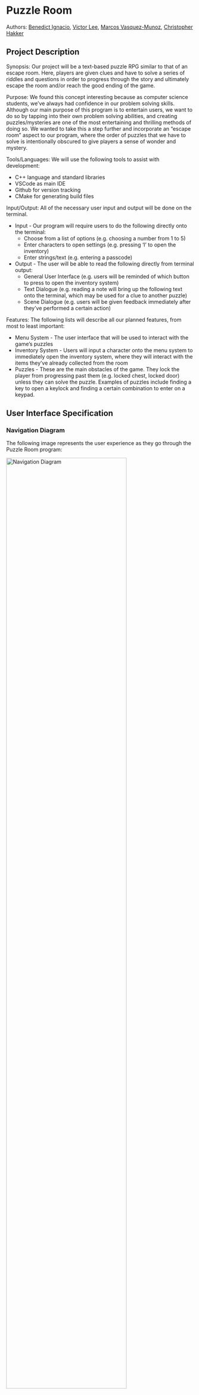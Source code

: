 # Puzzle Room 
Authors: [Benedict Ignacio](https://github.com/Benedict-Ignacio), [Victor Lee](https://github.com/VLee9124), [Marcos Vasquez-Munoz](https://github.com/Marcos4440), [Christopher Hakker](https://github.com/chris-hakker)

## Project Description
Synopsis: Our project will be a text-based puzzle RPG similar to that of an escape room. Here, players are given clues and have to solve a series of riddles and questions in order to progress through the story and ultimately escape the room and/or reach the good ending of the game.

Purpose: We found this concept interesting because as computer science students, we’ve always had confidence in our problem solving skills. Although our main purpose of this program is to entertain users, we want to do so by tapping into their own problem solving abilities, and creating puzzles/mysteries are one of the most entertaining and thrilling methods of doing so. We wanted to take this a step further and incorporate an “escape room” aspect to our program, where the order of puzzles that we have to solve is intentionally obscured to give players a sense of wonder and mystery.

Tools/Languages: We will use the following tools to assist with development:
* C++ language and standard libraries
* VSCode as main IDE
* Github for version tracking
* CMake for generating build files

Input/Output: All of the necessary user input and output will be done on the terminal.
* Input - Our program will require users to do the following directly onto the terminal:
   * Choose from a list of options (e.g. choosing a number from 1 to 5)
   * Enter characters to open settings (e.g. pressing ‘I’ to open the inventory)
   * Enter strings/text (e.g. entering a passcode)
* Output - The user will be able to read the following directly from terminal output:
   * General User Interface (e.g. users will be reminded of which button to press to open the inventory system)
   * Text Dialogue (e.g. reading a note will bring up the following text onto the terminal, which may be used for a clue to another puzzle)
   * Scene Dialogue (e.g. users will be given feedback immediately after they’ve performed a certain action)

Features: The following lists will describe all our planned features, from most to least important:
* Menu System - The user interface that will be used to interact with the game’s puzzles
* Inventory System - Users will input a character onto the menu system to immediately open the inventory system, where they will interact with the items they’ve already collected from the room
* Puzzles - These are the main obstacles of the game. They lock the player from progressing past them (e.g. locked chest, locked door) unless they can solve the puzzle. Examples of puzzles include finding a key to open a keylock and finding a certain combination to enter on a keypad.

## User Interface Specification

### Navigation Diagram

The following image represents the user experience as they go through the Puzzle Room program:

<img width="80%" alt="Navigation Diagram" src="https://github.com/cs100/final-project-vlee084-bigna003-chakk001-mvasq094/assets/86755705/f2836463-6801-4e44-9c00-7de6994811f1">

The player will start off in the Main Menu. Once they start the game, the program creates a Player object that contains an inventory system and keeps track of the current room that they are in. The program also builds the game map, which is a collection of interconnected rooms. The user is then sent to the Main Interface. Here, the program will tell the user what room they are currently in, as well as how to use the player controls. The interface contains three major functionalities: Inventory, Move Room, and Examine Room.

The Inventory screen will allow the user to keep track of and observe all the items they've collected so far in their inventory.

The Examine Room screens will allow the user to observe, interact with, and/or collect any items in the current room that they are in.

The Move Room screen will allow the user to choose which room to switch to, provided that the passage to the adjacent room is unlocked.

If the program detects that the player's current room is the EXIT room, the user is taken to the Victory Screen, and the game is complete. They can return to the main menu, and the map will reset. 

### Screen Layouts

#### Main Menu
<img width="60%" height="60%" alt="Main Menu" src="https://github.com/cs100/final-project-vlee084-bigna003-chakk001-mvasq094/assets/86755705/eb3aaef3-dab9-44f4-807d-c18f60645c7b">

This is the first screen that the user sees when starting the program. After the game welcomes you, you are tasked to either enter S or Q to start or quit the game. 

Every line that requires user input will start with >. Every user input will be represented in chars. Also, if at any point an invalid character is entered, the program doesn’t proceed until a valid character is read.

#### Main Interface
<img width="60%" height="60%" alt="Main Interface" src="https://github.com/cs100/final-project-vlee084-bigna003-chakk001-mvasq094/assets/86755705/f75f680e-2559-44e8-97e3-e572f9ee114e">

This is the main interface that the user will interact with during the game. The screen outputs the room name and description that the player is in. 

Then, they are tasked to enter F to examine, I to open their inventory, and M to move to a different room. The player can also quit at any time.

#### Examine Room
<img width="60%" height="60%" alt="Examine Room" src="https://github.com/cs100/final-project-vlee084-bigna003-chakk001-mvasq094/assets/86755705/d8d31297-7267-4eea-b096-736a4146fac0">

Players will be taken to this screen after they input F back at the main interface. They are given a list of all the object names in the current room and are tasked to enter a number or quit. 

Once a valid number is inputted, the program returns that respective object’s observation as a string. 

Then, if the object is interactable OR can be collected, proceed to Ask To Interact and/or Ask to Take From Room screens.

The player will only be taken back to the main interface if they enter Q.

##### Ask To Interact
<img width="60%" height="60%" alt="Main Menu" src="https://github.com/cs100/final-project-vlee084-bigna003-chakk001-mvasq094/assets/86755705/1c05d59c-118e-4e64-99c9-18b2a8a6c6dd">

If the object is interactable, the program asks if the user wants to interact with the specified object, and the player has a choice to enter Y to accept or N to decline. 

If the user accepts, the program returns the object’s interaction as a string output.

##### Ask To Take From Room
<img width="60%" height="60%" alt="Main Menu" src="https://github.com/cs100/final-project-vlee084-bigna003-chakk001-mvasq094/assets/86755705/8ae521de-d286-44e1-a988-6514e4f85e6f">

If the object can be collected by the player, the program asks if they want to do so using Y or N. 

If so, the program removes the object from the room and adds it into the player’s inventory.

#### Inventory
<img width="60%" height="60%" alt="Main Menu" src="https://github.com/cs100/final-project-vlee084-bigna003-chakk001-mvasq094/assets/86755705/0b455dcc-9a5d-40d2-8c55-332306e4db0e">

The player will be taken to this screen after entering I in the main interface. Here, the player will be given a list of all the object names in their inventory and are tasked to choose which one to observe, or to quit.

If the user enters a valid number, the program will return the specified object’s observation as a string. Continue taking user input until Q is read.

#### Move Room
<img width="60%" height="60%" alt="Main Menu" src="https://github.com/cs100/final-project-vlee084-bigna003-chakk001-mvasq094/assets/86755705/28fa9c9f-bbe9-4e43-a888-1651c5e0293a">

After the user enters M in the main interface, they are taken to this screen, where they will be given a list of rooms that are adjacent to the one the player is in right now. The user is tasked to enter a number to move to its respective room.

The program will tell the user if the move was successful. If it is, the current room is reassigned. Otherwise, keep the user in the room they were in initially.

#### Victory
<img width="60%" height="60%" alt="Main Menu" src="https://github.com/cs100/final-project-vlee084-bigna003-chakk001-mvasq094/assets/86755705/82b49e95-3f96-4695-9cd3-370e4345e2c1">

Once the program detects if the player is in the EXIT room, the program will switch to the victory screen. The player has to simply enter S to complete the game and return to the main menu.

## Class Diagram

The following diagram showcases the main classes that will be used in the project:

<img width="100%" height="100%" alt="Class Diagram" src="https://github.com/cs100/final-project-vlee084-bigna003-chakk001-mvasq094/assets/86755705/ff0e9dc3-1235-48eb-a6e6-b6343eac681b">

Player: This class is a control class that the user will interact with throughout the course of the game. It will keep track of what room the player is currently at inside the map, while also managing an inventory system. Player will also deal largely with user input, as well as the three main functionalities of the program, which are moving around different rooms, opening the inventory, and examining the current room.

Inventory: This class, which can only be used by a Player, manages a collection of GameObjects that the user can keep track of as they traverse through the map. There can be as many or as little GameObjects in Inventory, but the relationship between the inventory system and the Player is 1 to 1.

Room: This class will largely make up the map of the program. They essentially act as the map's "nodes" that contain GameObjects, as well as doors that connect different rooms together. The user will have to traverse through different rooms in order to successfully finish the game.

GameObject: These are essentially the building blocks to the puzzle element in our program. GameObjects are anything that can be observed/interacted by the player. They may provide clues or solutions, but they can also serve as obstacles to the player. GameObjects also have the ability to be modified/interacted with by the user so that new information can be extracted from it. Many of our GameObjects will be contained inside rooms.

InventoryObject: These are special GameObjects that can be taken from a room and collected by the player to store inside of their inventory.

Door: Doors are a special type of GameObject that contain a pointer to another room. These types of doors are unlocked by default. These serve as the main methods of player movement in the game.

LockedObject: These special objects cannot be interacted with unless the user can solve their associated puzzle that will unlock upon completion.

LockedDoor: Derived from both Door and LockedObject, the user cannot interact with or access its adjacent door unless they complete their associated puzzle.

Puzzle: Puzzles are the main obstacles that will block player progress during the game. They can be affixed to GameObjects, particularly PuzzleDoors, so that the player cannot interact or unlock the object unless they complete its puzzle. Keep in mind that this generic Puzzle class is abstract, and different types of Puzzles will derive from it.

KeypadPuzzle: This is a type of Puzzle that requires the user to enter a numeric passcode in order to solve it.

Overall, this diagram represents the fundamental classes and mechanisms that will help our program function. Player, Inventory, Room, GameObject, and Puzzle all serve as the core part of our project. This comprehensive list and diagram may be updated to reflect additional classes that may be implemented, such as other kinds of Puzzles and GameObjects.

### Updates To Class Diagram
* 2023/11/13: We found that the original GameObject class had violated the Interface Segregation Principle, as well as the Single Responsibility Principle. This is because GameObject had functions checking if the object was collectable, when all that GameObject needs are the appropriate getters/setters and a general interact() function. This makes GameObject have two responsibilities, and checkIfCollectable() only applies to some special objects. Thus, we created a separate interface for InventoryObjects that only have to deal with collection. This way, we don't have to implement the collection functions for all subtypes, making code maintenance easier for GameObjects.
* 2023/11/14: We realized that Door violates the Single Responsibility Priniciple since it has two tasks - checking if the door is locked and getting the adjacent room. Thus, we created another subtype of GameObject called LockedObject that will deal with any object that is locked. Door now doesn't have a checkIfLocked() function anymore, and we also updated the LockedDoor class to extend from both Door and LockedObject. Because of this change, Door class is more stable and easily defined, and we can also create non-Door objects that can also be locked, making the locked feature more applicable.
 
 > ## Final deliverable
 > All group members will give a demo to the reader during lab time. ou should schedule your demo on Calendly with the same reader who took your second scrum meeting. The reader will check the demo and the project GitHub repository and ask a few questions to all the team members. 
 > Before the demo, you should do the following:
 > * Complete the sections below (i.e. Screenshots, Installation/Usage, Testing)
 > * Plan one more sprint (that you will not necessarily complete before the end of the quarter). Your In-progress and In-testing columns should be empty (you are not doing more work currently) but your TODO column should have a full sprint plan in it as you have done before. This should include any known bugs (there should be some) or new features you would like to add. These should appear as issues/cards on your Project board.
 > * Make sure your README file and Project board are up-to-date reflecting the current status of your project (e.g. any changes that you have made during the project such as changes to your class diagram). Previous versions should still be visible through your commit history. 
 
 ## Screenshots
 > Screenshots of the input/output after running your application
 ## Installation/Usage
 > Instructions on installing and running your application
 ## Testing
 > How was your project tested/validated? If you used CI, you should have a "build passing" badge in this README.
 
